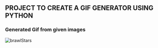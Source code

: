 
## PROJECT TO CREATE A GIF GENERATOR USING PYTHON

### Generated Gif from given images

![brawlStars](https://github.com/user-attachments/assets/212faa98-af26-4bbf-aa21-81083e5753aa)
